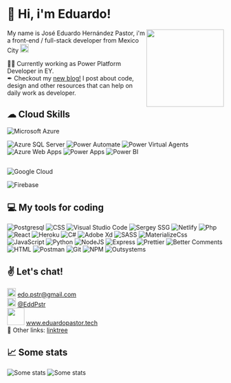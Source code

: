 # 👋 Hi, i'm Eduardo!
<img src="https://cdn.jsdelivr.net/gh/lalohrndz/CDNAssets/GithubReadme/hello.gif" width="180" align="right"/>
<p align="left">
My name is José Eduardo Hernández Pastor, i'm a front-end / full-stack developer from Mexico City <img src="https://cdn.jsdelivr.net/gh/lalohrndz/CDNAssets/GithubReadme/Flag_of_Mexico.svg.png" width="20">

🧑‍💻 Currently working as Power Platform Developer in EY.\
✒ Checkout my [new blog!](https://eduardopastor.tech/blog) I post about code, design and other resources that can help on daily work as developer.
</p>

## ☁ Cloud Skills
<img alt="Microsoft Azure" src="https://img.shields.io/badge/-Microsoft%20Azure-blue?style=for-the-badge&logo=Microsoft%20Azure"/>
<p>
<img alt="Azure SQL Server" src="https://img.shields.io/badge/-SQL%20Server-245?style=flat&logo=microsoftsqlserver&logoColor=white"/>
<img alt="Power Automate" src="https://img.shields.io/badge/-Power%20Automate-368?style=flat&logo=Power%20Automate&logoColor=white"/>
<img alt="Power Virtual Agents" src="https://img.shields.io/badge/-Power%20Virtual%20Agents-48a?style=flat&logo=Power%20Virtual%20Agents&logoColor=white"/>
<img alt="Azure Web Apps" src="https://img.shields.io/badge/-Web%20Apps-5bd?style=flat&logo=aiohttp&logoColor=white"/>
<img alt="Power Apps" src="https://img.shields.io/badge/-Power%20Apps-938?style=flat&logo=Power%20Apps&logoColor=white"/>
<img alt="Power BI" src="https://img.shields.io/badge/-Power%20BI-fb0?style=flat&logo=Power%20BI&logoColor=white"/>
</p>

##
<img alt="Google Cloud" src="https://img.shields.io/badge/-Google%20Cloud-white?style=for-the-badge&logo=googlecloud"/>
<p>
<img alt="Firebase" src="https://img.shields.io/badge/Firebase-fc3?style=flat&logo=firebase&logoColor=black"/>
</p>

## 💻 My tools for coding
<p>
	<img alt="Postgresql" src="https://img.shields.io/badge/-PostgreSQL-369?style=flat&logo=PostgreSQL&logoColor=white"/>
	<img alt="CSS" src="https://img.shields.io/badge/-CSS%203-27f?style=flat&logo=CSS3&logoColor=white"/>
	<img alt="Visual Studio Code" src="https://img.shields.io/badge/-Visual%20Studio%20Code-08d?style=flat&logo=Visual%20Studio%20Code&logoColor=white"/>
	<img alt="Sergey SSG" src="https://img.shields.io/badge/-Sergey%20SSG-5af?style=flat&logo=Probot&logoColor=white"/>
	<img alt="Netlify" src="https://img.shields.io/badge/-Netlify-0cb?style=flat&logo=Netlify&logoColor=white"/>
	<img alt="Php" src="https://img.shields.io/badge/-PHP-89b?style=flat&logo=PHP&logoColor=white"/>
	<img alt="React" src="https://img.shields.io/badge/-React%20JS-123?style=flat&logo=React&logoColor=white"/>
	<img alt="Heroku" src="https://img.shields.io/badge/-Heroku-437?style=flat&logo=Heroku&logoColor=white"/>
	<img alt="C#" src="https://img.shields.io/badge/-C%20Sharp-839?style=flat&logo=C%20Sharp&logoColor=white"/>
	<img alt="Adobe Xd" src="https://img.shields.io/badge/-Adobe%20Xd-958?style=flat&logo=Adobe%20XD&logoColor=white"/>
	<img alt="SASS" src="https://img.shields.io/badge/-SASS-d7a?style=flat&logo=SASS&logoColor=white"/>
	<img alt="MaterializeCss" src="https://img.shields.io/badge/-Materialize%20CSS-f67?style=flat&logo=Material%20Design&logoColor=white"/>
	<img alt="JavaScript" src="https://img.shields.io/badge/-JavaScript-fd2?style=flat&logo=JavaScript&logoColor=black"/>
	<img alt="Python" src="https://img.shields.io/badge/-Python-fd6?style=flat&logo=Python&logoColor=white&labelColor=58a"/>
	<img alt="NodeJS" src="https://img.shields.io/badge/-NodeJS-83ba00?style=flat&logo=Node.js&logoColor=white"/>
	<img alt="Express" src="https://img.shields.io/badge/-Express-83ba00?style=flat&logo=Express&logoColor=white"/>
	<img alt="Prettier" src="https://img.shields.io/badge/-Prettier-f80?style=flat&logo=Prettier&logoColor=white"/>
	<img alt="Better Comments" src="https://img.shields.io/badge/-Better%20Comments-f60?style=flat"/>
	<img alt="HTML" src="https://img.shields.io/badge/-HTML%205-e52?style=flat&logo=HTML5&logoColor=white"/>
	<img alt="Postman" src="https://img.shields.io/badge/-Postman-f63?style=flat&logo=Postman&logoColor=white"/>
	<img alt="Git" src="https://img.shields.io/badge/-Git-f63?style=flat&logo=Git&logoColor=white"/>
	<img alt="NPM" src="https://img.shields.io/badge/-NPM-d33?style=flat&logo=npm&logoColor=white"/>
	<img alt="Outsystems" src="https://img.shields.io/badge/-Outsystems-e32?style=flat&logo=Osano&logoColor=white"/>

</p>

## ✌ Let's chat!
<img src="https://cdn.jsdelivr.net/gh/lalohrndz/CDNAssets/GithubReadme/gmail.svg.png" width="20"/> edo.pstr@gmail.com\
<img src="https://cdn.jsdelivr.net/gh/lalohrndz/CDNAssets/GithubReadme/twitter.png" width="20"/> [@EddPstr](https://twitter.com/EddPstr) \
<img src="https://cdn.jsdelivr.net/gh/lalohrndz/CDNAssets/Personal/logo_recortado.png" width="40"/> www.eduardopastor.tech \
👀 Other links: [linktree](https://linktr.ee/EddPastor)

## 📈 Some stats
![Some stats](https://github-readme-stats.vercel.app/api?username=lalohrndz&show_icons=true&hide_border=true&bg_color=3D3D3D&title_color=00E6FE&icon_color=00E6FE&text_color=FFFFFF)
<span align="right">
![Some stats](https://github-readme-streak-stats.herokuapp.com/?user=lalohrndz&hide_border=true&theme=black-ice&background=3D3D3D&stroke=00E6FE)
<span>
